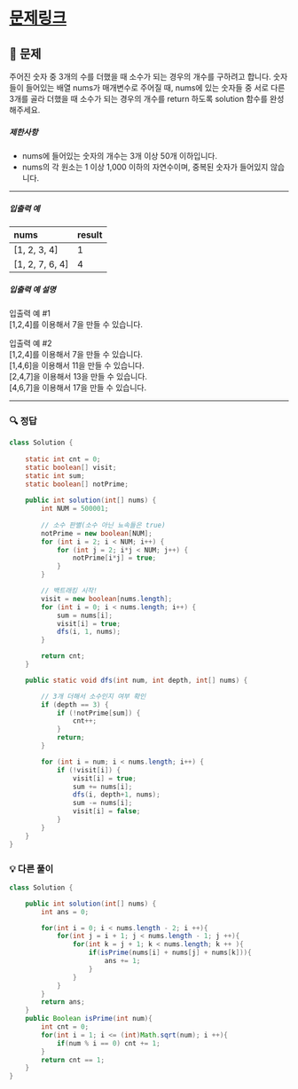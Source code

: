 # [문제링크](https://school.programmers.co.kr/learn/courses/30/lessons/12977)

## 📝 문제

주어진 숫자 중 3개의 수를 더했을 때 소수가 되는 경우의 개수를 구하려고 합니다. 숫자들이 들어있는 배열 nums가 매개변수로 주어질 때, nums에 있는 숫자들 중 서로 다른 3개를 골라 더했을 때 소수가 되는 경우의 개수를 return 하도록 solution 함수를 완성해주세요.

##### 제한사항

-   nums에 들어있는 숫자의 개수는 3개 이상 50개 이하입니다.
-   nums의 각 원소는 1 이상 1,000 이하의 자연수이며, 중복된 숫자가 들어있지 않습니다.

---

##### 입출력 예

| nums            | result |
|:--------------- |:------ |
| [1, 2, 3, 4]    | 1      |
| [1, 2, 7, 6, 4] | 4       |


##### 입출력 예 설명

입출력 예 #1  
[1,2,4]를 이용해서 7을 만들 수 있습니다.

입출력 예 #2  
[1,2,4]를 이용해서 7을 만들 수 있습니다.  
[1,4,6]을 이용해서 11을 만들 수 있습니다.  
[2,4,7]을 이용해서 13을 만들 수 있습니다.  
[4,6,7]을 이용해서 17을 만들 수 있습니다.

---

### 🔍 정답

```java
class Solution {
    
    static int cnt = 0;
    static boolean[] visit;
    static int sum;
    static boolean[] notPrime;
    
    public int solution(int[] nums) {
        int NUM = 500001;
        
        // 소수 판별(소수 아닌 뇨속들은 true)
        notPrime = new boolean[NUM];
        for (int i = 2; i < NUM; i++) {
            for (int j = 2; i*j < NUM; j++) {
                notPrime[i*j] = true;
            }
        }

        // 백트래킹 시작!
        visit = new boolean[nums.length];
        for (int i = 0; i < nums.length; i++) {
            sum = nums[i];
            visit[i] = true;
            dfs(i, 1, nums);
        }

        return cnt;
    }

    public static void dfs(int num, int depth, int[] nums) {

        // 3개 더해서 소수인지 여부 확인
        if (depth == 3) {
            if (!notPrime[sum]) {
                cnt++;
            }
            return;
        }

        for (int i = num; i < nums.length; i++) {
            if (!visit[i]) {
                visit[i] = true;
                sum += nums[i];
                dfs(i, depth+1, nums);
                sum -= nums[i];
                visit[i] = false;
            }
        }
    }
}
```


### 💡 다른 풀이

```java
class Solution {

    public int solution(int[] nums) {
        int ans = 0;

        for(int i = 0; i < nums.length - 2; i ++){
            for(int j = i + 1; j < nums.length - 1; j ++){
                for(int k = j + 1; k < nums.length; k ++ ){
                    if(isPrime(nums[i] + nums[j] + nums[k])){
                        ans += 1;  
                    } 
                }
            }
        }
        return ans;
    }
    public Boolean isPrime(int num){
        int cnt = 0;
        for(int i = 1; i <= (int)Math.sqrt(num); i ++){
            if(num % i == 0) cnt += 1; 
        }
        return cnt == 1;
    }
}
```